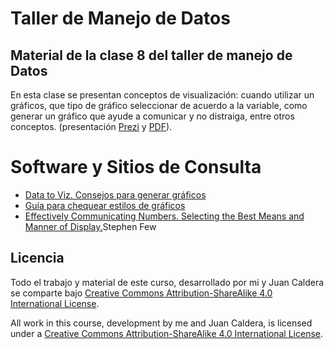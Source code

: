 # Taller de Manejo de Datos

## Material de la clase 8 del taller de manejo de Datos

En esta clase se presentan conceptos de visualización: cuando utilizar un gráficos, que tipo de gráfico seleccionar de acuerdo a la variable, como generar un gráfico que ayude a comunicar y no distraiga, entre otros conceptos. (presentación [Prezi](https://prezi.com/ue3fpsphej2l/cuarta-clase-del-taller-de-manejo-de-datos/) y [PDF](https://github.com/yabellini/TallerManejoDeDatos/blob/master/clase8/VisualizacionDeDatos.pdf)).

# Software y Sitios de Consulta

* [Data to Viz. Consejos para generar gráficos](https://www.data-to-viz.com/)
* [Guía para chequear estilos de gráficos](https://datavizchecklist.stephanieevergreen.com/assets/DataVizChecklist_Feb2018.pdf)
* [Effectively Communicating Numbers. Selecting the Best Means and Manner of Display.](https://www.perceptualedge.com/articles/Whitepapers/Communicating_Numbers.pdf)Stephen Few


## Licencia

 Todo el trabajo y material de este curso, desarrollado por mi y Juan Caldera se comparte bajo [Creative Commons Attribution-ShareAlike 4.0 International License](https://creativecommons.org/licenses/by-sa/4.0/deed.es_ES).
 
 All work in this course, development by me and Juan Caldera, is licensed under a [Creative Commons Attribution-ShareAlike 4.0 International License](https://creativecommons.org/licenses/by-sa/4.0/deed.es_ES).

